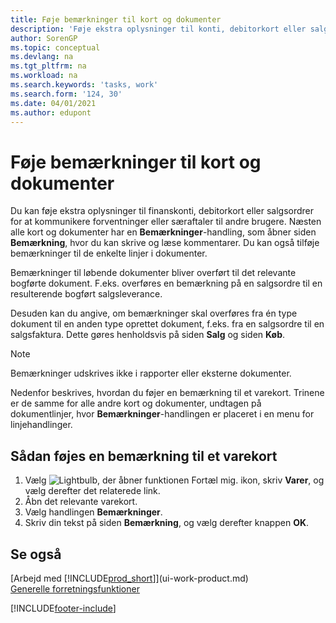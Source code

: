 ```yaml
---
title: Føje bemærkninger til kort og dokumenter
description: 'Føje ekstra oplysninger til konti, debitorkort eller salgsordrer for at kommunikere aftaler, f.eks. en særlig pris eller leveringsmetode, til andre brugere.'
author: SorenGP
ms.topic: conceptual
ms.devlang: na
ms.tgt_pltfrm: na
ms.workload: na
ms.search.keywords: 'tasks, work'
ms.search.form: '124, 30'
ms.date: 04/01/2021
ms.author: edupont
---
```

# <a name="add-comments-to-cards-and-documents"></a><a name="add-comments-to-cards-and-documents"></a><a name="add-comments-to-cards-and-documents"></a>Føje bemærkninger til kort og dokumenter

Du kan føje ekstra oplysninger til finanskonti, debitorkort eller salgsordrer for at kommunikere forventninger eller særaftaler til andre brugere.
Næsten alle kort og dokumenter har en **Bemærkninger**-handling, som åbner siden **Bemærkning**, hvor du kan skrive og læse kommentarer. Du kan også tilføje bemærkninger til de enkelte linjer i dokumenter.

Bemærkninger til løbende dokumenter bliver overført til det relevante bogførte dokument. F.eks. overføres en bemærkning på en salgsordre til en resulterende bogført salgsleverance.

Desuden kan du angive, om bemærkninger skal overføres fra én type dokument til en anden type oprettet dokument, f.eks. fra en salgsordre til en salgsfaktura. Dette gøres henholdsvis på siden **Salg** og siden **Køb**.

> [!NOTE]
> Bemærkninger udskrives ikke i rapporter eller eksterne dokumenter.

Nedenfor beskrives, hvordan du føjer en bemærkning til et varekort. Trinene er de samme for alle andre kort og dokumenter, undtagen på dokumentlinjer, hvor **Bemærkninger**-handlingen er placeret i en menu for linjehandlinger.

## <a name="to-add-a-comments-to-an-item-card"></a><a name="to-add-a-comments-to-an-item-card"></a><a name="to-add-a-comments-to-an-item-card"></a>Sådan føjes en bemærkning til et varekort

1. Vælg ![Lightbulb, der åbner funktionen Fortæl mig.](media/ui-search/search_small.png "Fortæl mig, hvad du vil foretage dig") ikon, skriv **Varer**, og vælg derefter det relaterede link.
2. Åbn det relevante varekort.
3. Vælg handlingen **Bemærkninger**.
4. Skriv din tekst på siden **Bemærkning**, og vælg derefter knappen **OK**.

## <a name="see-also"></a><a name="see-also"></a><a name="see-also"></a>Se også

[Arbejd med [!INCLUDE[prod_short](includes/prod_short.md)]](ui-work-product.md)  
[Generelle forretningsfunktioner](ui-across-business-areas.md)


[!INCLUDE[footer-include](includes/footer-banner.md)]
